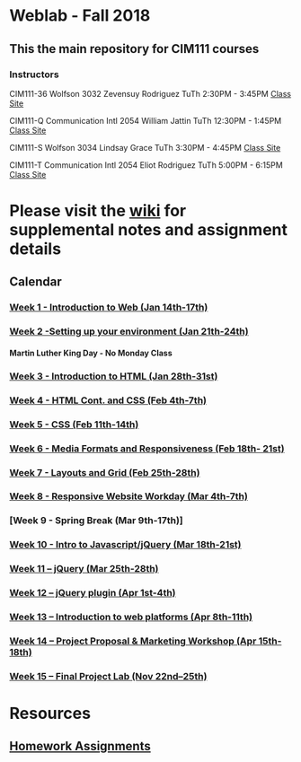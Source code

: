 # Weblab - Fall 2018

## This the main repository for CIM111 courses

### Instructors

CIM111-36 Wolfson 3032 Zevensuy Rodriguez TuTh 2:30PM - 3:45PM [Class Site](https://github.com/zevenrodriguez/Weblab)

CIM111-Q Communication Intl 2054 William Jattin TuTh 12:30PM - 1:45PM [Class Site](https://github.com/wjattin/weblab/)

CIM111-S Wolfson 3034 Lindsay Grace TuTh 3:30PM - 4:45PM [Class Site]()

CIM111-T Communication Intl 2054 Eliot Rodriguez TuTh 5:00PM - 6:15PM [Class Site]()

# Please visit the [wiki](https://github.com/UMInteractive/Weblab/wiki) for supplemental notes and assignment details

## Calendar

### [Week 1 - Introduction to Web (Jan 14th-17th)](https://github.com/UMInteractive/Weblab/wiki/1-Intro-to-the-WWW)

### [Week 2 -Setting up your environment (Jan 21th-24th)](https://github.com/UMInteractive/Weblab/wiki/Setting-Up-Your-Environment)
#### Martin Luther King Day - No Monday Class

### [Week 3 - Introduction to HTML (Jan 28th-31st)](https://github.com/UMInteractive/Weblab/wiki/2-HTML)

### [Week 4 - HTML Cont. and CSS (Feb 4th-7th)](https://github.com/UMInteractive/Weblab/wiki/3-CSS)

### [Week 5 - CSS (Feb 11th-14th)](https://github.com/UMInteractive/Weblab/wiki/3-CSS)

### [Week 6 - Media Formats and Responsiveness (Feb 18th- 21st)](https://github.com/UMInteractive/Weblab/wiki/4-Media-Queries)

### [Week 7 - Layouts and Grid (Feb 25th-28th)](https://github.com/UMInteractive/Weblab/wiki/5-Layout)

### [Week 8 - Responsive Website Workday (Mar 4th-7th)]()

### [Week 9 - Spring Break (Mar 9th-17th)]

### [Week 10 - Intro to Javascript/jQuery (Mar 18th-21st)](https://github.com/UMInteractive/Weblab/wiki/6-Javascript)

### [Week 11 – jQuery (Mar 25th-28th)](https://github.com/UMInteractive/Weblab/wiki/6-Javascript)

### [Week 12 – jQuery plugin (Apr 1st-4th)](https://github.com/UMInteractive/Weblab/wiki/7-jQuery-Plugins)

### [Week 13 – Introduction to web platforms (Apr 8th-11th)]()

### [Week 14 – Project Proposal & Marketing Workshop (Apr 15th-18th)](https://github.com/UMInteractive/Weblab/wiki/9-S.E.O.)

### [Week 15 – Final Project Lab (Nov 22nd–25th)]()

<!-- ### [Finals - Dec 6th-12th](https://github.com/UMInteractive/Weblab/wiki/0-Assignments)
CIM111-J - Eliot Rodriguez Dec 12th 5:00-7:30PM

CIM111-Q - William Jattin  Dec 6th 2:00-4:30PM

CIM111-R - Zevensuy Rodriguez Dec 11th 5:00-730PM

CIM111-S - Zevensuy Rodriguez Dec 11th 2:00-4:30PM -->

# Resources

## [Homework Assignments](https://github.com/UMInteractive/Weblab/wiki/0-Assignments)
